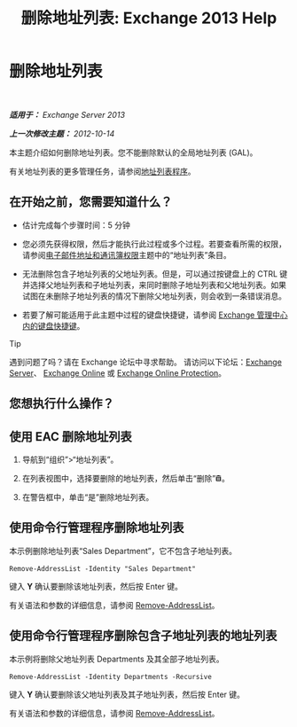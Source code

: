 ﻿---
title: '删除地址列表: Exchange 2013 Help'
TOCTitle: 删除地址列表
ms:assetid: 39a313f3-41d4-4c8f-af67-df2316f3687f
ms:mtpsurl: https://technet.microsoft.com/zh-cn/library/Aa997294(v=EXCHG.150)
ms:contentKeyID: 50490329
ms.date: 01/11/2018
mtps_version: v=EXCHG.150
ms.translationtype: HT
---

# 删除地址列表

 

_**适用于：** Exchange Server 2013_

_**上一次修改主题：** 2012-10-14_

本主题介绍如何删除地址列表。您不能删除默认的全局地址列表 (GAL)。

有关地址列表的更多管理任务，请参阅[地址列表程序](address-list-procedures-exchange-2013-help.md)。

## 在开始之前，您需要知道什么？

  - 估计完成每个步骤时间：5 分钟

  - 您必须先获得权限，然后才能执行此过程或多个过程。若要查看所需的权限，请参阅[电子邮件地址和通讯簿权限](email-address-and-address-book-permissions-exchange-2013-help.md)主题中的“地址列表”条目。

  - 无法删除包含子地址列表的父地址列表。但是，可以通过按键盘上的 CTRL 键并选择父地址列表和子地址列表，来同时删除子地址列表和父地址列表。如果试图在未删除子地址列表的情况下删除父地址列表，则会收到一条错误消息。

  - 若要了解可能适用于此主题中过程的键盘快捷键，请参阅 [Exchange 管理中心内的键盘快捷键](keyboard-shortcuts-in-the-exchange-admin-center-exchange-online-protection-help.md)。

> [!tip]
> 遇到问题了吗？请在 Exchange 论坛中寻求帮助。 请访问以下论坛：<a href="https://go.microsoft.com/fwlink/p/?linkid=60612">Exchange Server</a>、 <a href="https://go.microsoft.com/fwlink/p/?linkid=267542">Exchange Online</a> 或 <a href="https://go.microsoft.com/fwlink/p/?linkid=285351">Exchange Online Protection</a>。


## 您想执行什么操作？

## 使用 EAC 删除地址列表

1.  导航到“组织”\>“地址列表”。

2.  在列表视图中，选择要删除的地址列表，然后单击“删除”![删除图标](images/JJ657511.14f639f6-61e8-4418-bbfb-0db14de9d2f5(EXCHG.150).gif "删除图标")。

3.  在警告框中，单击“是”删除地址列表。

## 使用命令行管理程序删除地址列表

本示例删除地址列表“Sales Department”，它不包含子地址列表。

    Remove-AddressList -Identity "Sales Department"

键入 **Y** 确认要删除该地址列表，然后按 Enter 键。

有关语法和参数的详细信息，请参阅 [Remove-AddressList](https://technet.microsoft.com/zh-cn/library/bb124342\(v=exchg.150\))。

## 使用命令行管理程序删除包含子地址列表的地址列表

本示例将删除父地址列表 Departments 及其全部子地址列表。

    Remove-AddressList -Identity Departments -Recursive

键入 **Y** 确认要删除该父地址列表及其子地址列表，然后按 Enter 键。

有关语法和参数的详细信息，请参阅 [Remove-AddressList](https://technet.microsoft.com/zh-cn/library/bb124342\(v=exchg.150\))。

